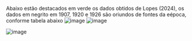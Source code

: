 
Abaixo estão destacados em verde os dados obtidos de Lopes (2024), os dados em negrito em 1907, 1920 e 1926 são oriundos de fontes da eépoca, conforme tabela abaixo
![image](https://github.com/user-attachments/assets/09c2cf5f-88cc-4fef-94c6-88347f2405ab)
![image](https://github.com/user-attachments/assets/fba1aef7-8182-4152-a134-9cf45c741d65)

![image](https://github.com/user-attachments/assets/0b8a8e9a-687f-4ff6-bbea-4d4521c542dc)


